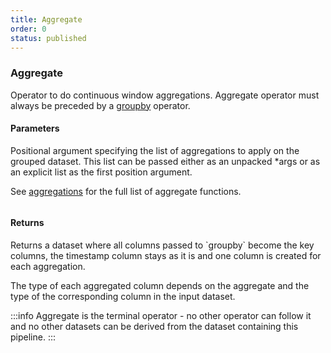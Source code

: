 ```yaml
---
title: Aggregate
order: 0
status: published
---
```

### Aggregate
Operator to do continuous window aggregations. Aggregate operator must always
be preceded by a [groupby](/api-reference/operators#groupby) operator.

#### Parameters

<Expandable title="aggregates" type="List[Aggregation]">
Positional argument specifying the list of aggregations to apply on the grouped
dataset. This list can be passed either as an unpacked *args or as an explicit 
list as the first position argument.

See [aggregations](/api-reference/aggregations) for the full list of aggregate 
functions.
</Expandable>

<pre snippet="api-reference/operators/aggregate#basic" status="success"
    message="Aggregate count & sum of transactions in rolling windows"
>
</pre>

#### Returns
<Expandable type="Dataset">
Returns a dataset where all columns passed to `groupby` become the key columns,
the timestamp column stays as it is and one column is created for each aggregation.

The type of each aggregated column depends on the aggregate and the type of the
corresponding column in the input dataset.
</Expandable>

:::info
Aggregate is the terminal operator - no other operator can follow it and no 
other datasets can be derived from the dataset containing this pipeline.
:::


